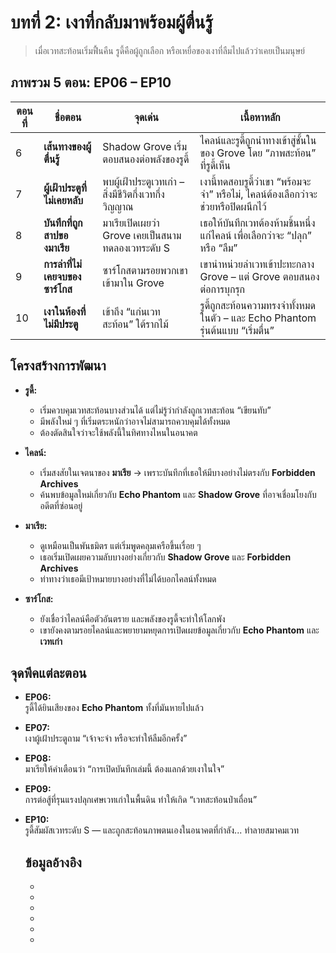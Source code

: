 # บทที่ 2: เงาที่กลับมาพร้อมผู้ตื่นรู้

> เมื่อเวทสะท้อนเริ่มฟื้นคืน รูดี้คือผู้ถูกเลือก หรือเหยื่อของเงาที่ลืมไปแล้วว่าเคยเป็นมนุษย์

## ภาพรวม 5 ตอน: EP06 – EP10

| ตอนที่ | ชื่อตอน                       | จุดเด่น                                                        | เนื้อหาหลัก                                                                 |
|--------|--------------------------------|----------------------------------------------------------------|-----------------------------------------------------------------------------|
| 6      | **เส้นทางของผู้ตื่นรู้**       | Shadow Grove เริ่มตอบสนองต่อพลังของรูดี้                    | ไคลน์และรูดี้ถูกนำทางเข้าสู่ชั้นในของ Grove โดย “ภาพสะท้อน” ที่รูดี้เห็น |
| 7      | **ผู้เฝ้าประตูที่ไม่เคยหลับ**  | พบผู้เฝ้าประตูเวทเก่า – สิ่งมีชีวิตกึ่งเวทกึ่งวิญญาณ          | เงานี้ทดสอบรูดี้ว่าเขา “พร้อมจะจำ” หรือไม่, ไคลน์ต้องเลือกว่าจะช่วยหรือปิดผนึกไว้ |
| 8      | **บันทึกที่ถูกสาปของมาเรีย**  | มาเรียเปิดเผยว่า Grove เคยเป็นสนามทดลองเวทระดับ S            | เธอให้บันทึกเวทต้องห้ามชิ้นหนึ่งแก่ไคลน์ เพื่อเลือกว่าจะ “ปลุก” หรือ “ลืม” |
| 9      | **การล่าที่ไม่เคยจบของซาร์โกส** | ซาร์โกสตามรอยพวกเขาเข้ามาใน Grove                           | เขานำหน่วยล่าเวทเข้าปะทะกลาง Grove – แต่ Grove ตอบสนองต่อการบุกรุก    |
| 10     | **เงาในห้องที่ไม่มีประตู**     | เข้าถึง “แก่นเวทสะท้อน” ใต้รากไม้                            | รูดี้ถูกสะท้อนความทรงจำทั้งหมดในตัว – และ Echo Phantom รุ่นต้นแบบ “เริ่มตื่น” |

## โครงสร้างการพัฒนา

- **รูดี้:**  
  - เริ่มควบคุมเวทสะท้อนบางส่วนได้ แต่ไม่รู้ว่ากำลังถูกเวทสะท้อน “เขียนทับ”
  - มีพลังใหม่ ๆ ที่เริ่มตระหนักว่าอาจไม่สามารถควบคุมได้ทั้งหมด
  - ต้องตัดสินใจว่าจะใช้พลังนี้ในทิศทางไหนในอนาคต

- **ไคลน์:**  
  - เริ่มสงสัยในเจตนาของ **มาเรีย** → เพราะบันทึกที่เธอให้มีบางอย่างไม่ตรงกับ **Forbidden Archives**
  - ค้นพบข้อมูลใหม่เกี่ยวกับ **Echo Phantom** และ **Shadow Grove** ที่อาจเชื่อมโยงกับอดีตที่ซ่อนอยู่

- **มาเรีย:**  
  - ดูเหมือนเป็นพันธมิตร แต่เริ่มพูดคลุมเครือขึ้นเรื่อย ๆ
  - เธอเริ่มเปิดเผยความลับบางอย่างเกี่ยวกับ **Shadow Grove** และ **Forbidden Archives**
  - ท่าทางว่าเธอมีเป้าหมายบางอย่างที่ไม่ได้บอกไคลน์ทั้งหมด

- **ซาร์โกส:**  
  - ยังเชื่อว่าไคลน์คือตัวอันตราย และพลังของรูดี้จะทำให้โลกพัง
  - เขายังคงตามรอยไคลน์และพยายามหยุดการเปิดเผยข้อมูลเกี่ยวกับ **Echo Phantom** และ **เวทเก่า**

## จุดพีคแต่ละตอน

- **EP06:**  
  รูดี้ได้ยินเสียงของ **Echo Phantom** ทั้งที่มันหายไปแล้ว
- **EP07:**  
  เงาผู้เฝ้าประตูถาม “เจ้าจะจำ หรือจะทำให้ลืมอีกครั้ง”
- **EP08:**  
  มาเรียให้คำเตือนว่า “การเปิดบันทึกเล่มนี้ ต้องแลกด้วยเงาในใจ”
- **EP09:**  
  การต่อสู้ที่รุนแรงปลุกเศษเวทเก่าในพื้นดิน ทำให้เกิด “เวทสะท้อนป่าเถื่อน”
- **EP10:**  
  รูดี้สัมผัสเวทระดับ S — และถูกสะท้อนภาพตนเองในอนาคตที่กำลัง... ทำลายสมาคมเวท
  
  ## ข้อมูลอ้างอิง
  - 
  -
  -
  -
  -
  -
